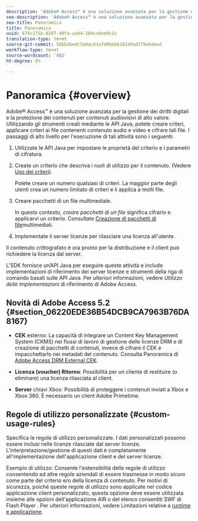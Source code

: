 ```yaml
---
description: 'Adobe® Access™ è una soluzione avanzata per la gestione dei diritti digitali e la protezione dei contenuti per contenuti audiovisivi di alto valore. Utilizzando gli strumenti creati mediante le API Java, potete creare criteri, applicare criteri ai file contenenti contenuto audio e video e cifrare tali file. I passaggi ad alto livello per l''esecuzione di tali attività sono i seguenti: '
seo-description: 'Adobe® Access™ è una soluzione avanzata per la gestione dei diritti digitali e la protezione dei contenuti per contenuti audiovisivi di alto valore. Utilizzando gli strumenti creati mediante le API Java, potete creare criteri, applicare criteri ai file contenenti contenuto audio e video e cifrare tali file. I passaggi ad alto livello per l''esecuzione di tali attività sono i seguenti: '
seo-title: Panoramica
title: Panoramica
uuid: 874c175b-8207-49fa-aad4-204ccbee9c2c
translation-type: tm+mt
source-git-commit: 58bb3bedc5b0ac63afd96eb6101d9ad779e6deed
workflow-type: tm+mt
source-wordcount: '482'
ht-degree: 0%

---
```



# Panoramica {#overview}

Adobe® Access™ è una soluzione avanzata per la gestione dei diritti digitali e la protezione dei contenuti per contenuti audiovisivi di alto valore. Utilizzando gli strumenti creati mediante le API Java, potete creare criteri, applicare criteri ai file contenenti contenuto audio e video e cifrare tali file. I passaggi di alto livello per l&#39;esecuzione di tali attività sono i seguenti:

1. Utilizzate le API Java per impostare le proprietà del criterio e i parametri di cifratura.
1. Create un criterio che descriva i ruoli di utilizzo per il contenuto. (Vedere [Uso dei criteri](../../aaxs-protecting-content/content-working-with-policies/content-working-with-policies-overview.md)).

   Potete creare un numero qualsiasi di criteri. La maggior parte degli utenti crea un numero limitato di criteri e li applica a molti file.

1. Creare pacchetti di un file multimediale.

   In questo contesto, *creare pacchetti di un file* significa cifrarlo e applicarvi un criterio. Consultate [Creazione di pacchetti di file](../../aaxs-protecting-content/content-packaging-media-files/content-packaging-media-files-overview.md)multimediali.

1. Implementate il server licenze per rilasciare una licenza all&#39;utente.

Il contenuto crittografato è ora pronto per la distribuzione e il client può richiedere la licenza dal server.

L’SDK fornisce un’API Java per eseguire queste attività e include implementazioni di riferimento del server licenze e strumenti della riga di comando basati sulle API Java. Per ulteriori informazioni, vedere *Utilizzo delle implementazioni* di riferimento di Adobe Access.

## Novità di Adobe Access 5.2 {#section_06220EDE36B54DCB9CA7963B76DA8167}

* **CEK** esterno: La capacità di integrare un Content Key Management System (CKMS) nei flussi di lavoro di gestione delle licenze DRM e di creazione di pacchetti di contenuti, invece di cifrare il CEK e impacchettarlo nei metadati del contenuto. Consulta Panoramica di [Adobe Access DRM External CEK](../../aaxs-drm-xkey-mgmt/aaxs-drm-using-external-cek-overview.md).

* **Licenza (voucher) Ritorno**: Possibilità per un cliente di restituire (o eliminare) una licenza rilasciata al client.
* **Server** chiavi Xbox: Possibilità di proteggere i contenuti inviati a Xbox e Xbox 360. È necessario un client Adobe Primetime.

## Regole di utilizzo personalizzate {#custom-usage-rules}

Specifica le regole di utilizzo personalizzate. I dati personalizzati possono essere inclusi nelle licenze rilasciate dal server licenze. L&#39;interpretazione/gestione di questi dati è completamente all&#39;implementazione dell&#39;applicazione client e del server licenze.

Esempio di utilizzo: Consente l&#39;estensibilità delle regole di utilizzo consentendo ad altre regole aziendali di essere trasmesse in modo sicuro come parte del criterio e/o della licenza di contenuto. Per motivi di sicurezza, poiché queste regole di utilizzo sono applicate nel codice applicazione client personalizzato, questa opzione deve essere utilizzata insieme alle opzioni dell&#39;applicazione AIR o del elenco consentiti SWF di Flash Player . Per ulteriori informazioni, vedere Limitazioni relative a [runtime e applicazione](../../aaxs-protecting-content/content-introduction/content-usage-rules/content-runtime-application-restrictions/content-allowlist-air.md).
